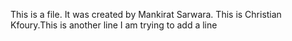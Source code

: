 This is a file. It was created by Mankirat Sarwara.
This is Christian Kfoury.This is another line
I am trying to add a line
